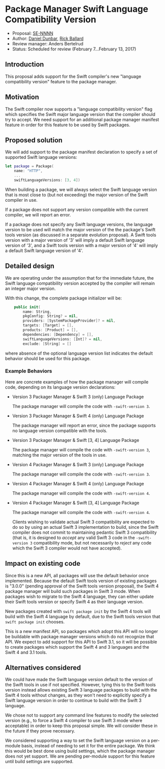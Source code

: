 # Package Manager Swift Language Compatibility Version

* Proposal: [SE-NNNN](NNNN-package-manager-swift-language-compatibility-version.md)
* Author: [Daniel Dunbar](https://github.com/ddunbar), [Rick Ballard](http://github.com/rballard)
* Review manager: Anders Bertelrud
* Status: Scheduled for review (February 7...February 13, 2017)

## Introduction

This proposal adds support for the Swift compiler's new "language compatibility
version" feature to the package manager.

## Motivation

The Swift compiler now supports a "language compatibility version" flag which
specifies the Swift major language version that the compiler should try to
accept. We need support for an additional package manager manifest feature in
order for this feature to be used by Swift packages.

## Proposed solution

We will add support to the package manifest declaration to specify a set of
supported Swift language versions:

```swift
let package = Package(
    name: "HTTP",
    ...
    swiftLanguageVersions: [3, 4])
```

When building a package, we will always select the Swift language version that
is most close to (but not exceeding) the major version of the Swift compiler in
use.

If a package does not support any version compatible with the current compiler,
we will report an error.

If a package does not specify any Swift language versions, the
language version to be used will match the major version of the the
package's Swift tools version (as discussed in a separate evolution proposal). A
Swift tools version with a major version of '3' will imply a default Swift
language version of '3', and a Swift tools version with a major version
of '4' will imply a default Swift language version of '4'.

## Detailed design

We are operating under the assumption that for the immediate future, the Swift
language compatibility version accepted by the compiler will remain an integer
major version.

With this change, the complete package initializer will be:

```swift
    public init(
        name: String,
        pkgConfig: String? = nil,
        providers: [SystemPackageProvider]? = nil,
        targets: [Target] = [],
        products: [Product] = [],
        dependencies: [Dependency] = [],
        swiftLanguageVersions: [Int]? = nil,
        exclude: [String] = []
```

where absence of the optional language version list indicates the default
behavior should be used for this package.

### Example Behaviors

Here are concrete examples of how the package manager will compile code,
depending on its language version declarations:

* Version 3 Packager Manager & Swift 3 (only) Language Package

  The package manager will compile the code with `-swift-version 3`.

* Version 3 Packager Manager & Swift 4 (only) Language Package

  The package manager will report an error, since the package supports no language
  version compatible with the tools.

* Version 3 Packager Manager & Swift [3, 4] Language Package

  The package manager will compile the code with `-swift-version 3`, matching the
  major version of the tools in use.

* Version 4 Packager Manager & Swift 3 (only) Language Package

  The package manager will compile the code with `-swift-version 3`.

* Version 4 Packager Manager & Swift 4 (only) Language Package

  The package manager will compile the code with `-swift-version 4`.

* Version 4 Packager Manager & Swift [3, 4] Language Package

  The package manager will compile the code with `-swift-version 4`.

  Clients wishing to validate actual Swift 3 compatibility are expected to do so
  by using an actual Swift 3 implementation to build, since the Swift compiler
  does not commit to maintaining pedantic Swift 3 compatibility (that is, it is
  designed to *accept* any valid Swift 3 code in the `-swift-version 3`
  compatibility mode, but not necessarily to *reject* any code which the Swift 3
  compiler would not have accepted).

## Impact on existing code

Since this is a new API, all packages will use the default behavior once
implemented. Because the default Swift tools version of existing packages
is "3.0.0" (pending approval of the Swift tools version proposal), the Swift
4 package manager will build such packages in Swift 3 mode. When packages
wish to migrate to the Swift 4 language, they can either update their
Swift tools version or specify Swift 4 as their language version.

New packages created with `swift package init` by the Swift 4 tools will
build with the Swift 4 language by default, due to the Swift tools version
that `swift package init` chooses.

This is a new manifest API, so packages which adopt this API will no longer be
buildable with package manager versions which do not recognize that
API. We expect to add support for this API to Swift 3.1, so it will be possible
to create packages which support the Swift 4 and 3 languages and the Swift
4 and 3.1 tools.

## Alternatives considered

We could have made the Swift language version default to the version of the
Swift tools in use if not specified. However, tying this to the Swift tools
version instead allows existing Swift 3 language packages to build with the
Swift 4 tools without changes, as they won't need to explicitly specify a Swift
language version in order to continue to build with the Swift 3 language.

We chose not to support any command line features to modify the selected version
(e.g., to force a Swift 4 compiler to use Swift 3 mode where acceptable) in
order to keep this proposal simple. We will consider these in the future if they
prove necessary.

We considered supporting a way to set the Swift language version on
a per-module basis, instead of needing to set it for the entire package.
We think this would be best done using build settings, which the package
manager does not yet support. We are pending per-module support for this
feature until build settings are supported.

